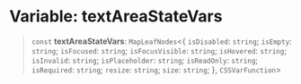 # Variable: textAreaStateVars

> `const` **textAreaStateVars**: `MapLeafNodes`\<\{ `isDisabled`: `string`; `isEmpty`: `string`; `isFocused`: `string`; `isFocusVisible`: `string`; `isHovered`: `string`; `isInvalid`: `string`; `isPlaceholder`: `string`; `isReadOnly`: `string`; `isRequired`: `string`; `resize`: `string`; `size`: `string`; \}, `CSSVarFunction`\>
